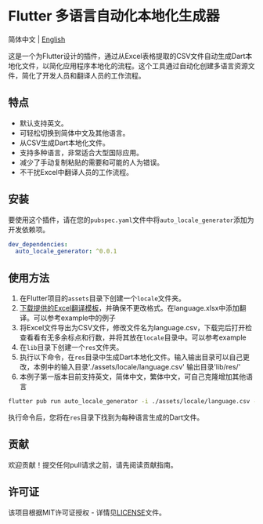 
# Flutter 多语言自动化本地化生成器

简体中文 | [English](README.md)

这是一个为Flutter设计的插件，通过从Excel表格提取的CSV文件自动生成Dart本地化文件，以简化应用程序本地化的流程。这个工具通过自动化创建多语言资源文件，简化了开发人员和翻译人员的工作流程。

## 特点

- 默认支持英文。
- 可轻松切换到简体中文及其他语言。
- 从CSV生成Dart本地化文件。
- 支持多种语言，非常适合大型国际应用。
- 减少了手动复制粘贴的需要和可能的人为错误。
- 不干扰Excel中翻译人员的工作流程。

## 安装

要使用这个插件，请在您的`pubspec.yaml`文件中将`auto_locale_generator`添加为开发依赖项。

```yaml
dev_dependencies:
  auto_locale_generator: ^0.0.1
```

## 使用方法

1. 在Flutter项目的`assets`目录下创建一个`locale`文件夹。
2. [下载提供的Excel翻译模板](example/assets/locale/language.xlsx)，并确保不更改格式。在language.xlsx中添加翻译。可以参考example中的例子
3. 将Excel文件导出为CSV文件，修改文件名为language.csv，下载完后打开检查看看有无多余标点和行数，并将其放在`locale`目录中。可以参考example
4. 在`lib`目录下创建一个`res`文件夹。
5. 执行以下命令，在`res`目录中生成Dart本地化文件。输入输出目录可以自己更改，本例中的输入目录'./assets/locale/language.csv' 输出目录'lib/res/'
6. 本例子第一版本目前支持英文，简体中文，繁体中文，可自己克隆增加其他语言

```sh
flutter pub run auto_locale_generator -i ./assets/locale/language.csv -o lib/res/ -r
```

执行命令后，您将在`res`目录下找到为每种语言生成的Dart文件。

## 贡献

欢迎贡献！提交任何pull请求之前，请先阅读贡献指南。

## 许可证

该项目根据MIT许可证授权 - 详情见[LICENSE](LICENSE)文件。
